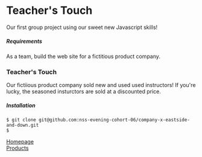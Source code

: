 # Teacher's Touch  

Our first group project using our sweet new Javascript skills!

##### Requirements
As a team, build the web site for a fictitious product company. 

### Teacher's Touch
Our fictiious product company sold new and used used instructors! If you're lucky, the seasoned insturctors are sold at a discounted price.  

##### Installation
```
$ git clone git@github.com:nss-evening-cohort-06/company-x-eastside-and-down.git
$
```

[Homepage](https://i.imgur.com/w0yCYCk.png)<br>
[Products](https://i.imgur.com/I91XuLg.png)
